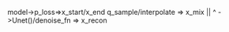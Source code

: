 model->p_loss=>x_start/x_end q_sample/interpolate  => x_mix
                                        ||
                                        ^
                          ->Unet()/denoise_fn   =>    x_recon
             